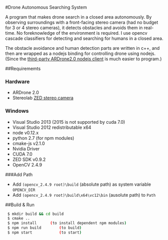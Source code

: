 #Drone Autonomous Searching System

A program that makes drone search in a closed area autonomously. By observing surroundings with a front-facing stereo camera (had no budget for 3 or 4 stereo cameras), it detects obstacles and avoids them in real-time. No foreknowledge of the environment is required. I use opencv cascade classifiers for detecting and searching for humans in a closed area.

The obstacle avoidance and human detection parts are written in c++, and then are wrapped as a nodejs binding for controlling drone using nodejs. (Since the [third-party  ARDrone2.0 nodejs client](https://github.com/felixge/node-ar-drone) is much easier to program.)

##Requirememts

### Hardware

- ARDrone 2.0
- Stereolab [ZED stereo camera](https://www.stereolabs.com/zed/specs/)

### Windows

- Visual Studio 2013 (2015 is not supported by cuda 7.0)
- Visual Studio 2012 redistributable x64
- node v0.12.x
- python 2.7 (for npm modules)
- cmake-js v2.1.0
- Nvidia Driver
- CUDA 7.0
- ZED SDK v0.9.2
- OpenCV 2.4.9

###Add Path
- Add `(opencv_2.4.9 root)\build` (absolute path) as system variable `OPENCV_DIR`
- Add `(opencv_2.4.9 root)\build\x64\vc12\bin` (ausolute path) to `Path`

##Build & Run
```bash
 $ mkdir build && cd build
 $ cmake ..
 $ npm install		(to install dependent npm modules)
 $ npm run build		(to build)
 $ npm start			(to start)
```

